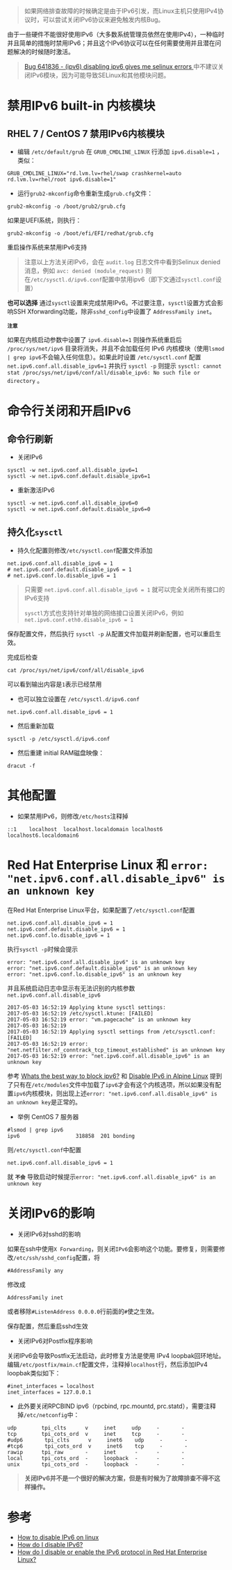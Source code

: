 > 如果网络排查故障的时候确定是由于IPv6引发，而Linux主机只使用IPv4协议时，可以尝试关闭IPv6协议来避免触发内核Bug。

由于一些硬件不能很好使用IPv6（大多数系统管理员依然在使用IPv4），一种临时并且简单的措施时禁用IPv6；并且这个IPv6协议可以在任何需要使用并且潜在问题解决的时候随时激活。

> [Bug 641836 - (ipv6) disabling ipv6 gives me selinux errors ](https://bugzilla.redhat.com/show_bug.cgi?id=641836)中不建议关闭IPv6模块，因为可能导致SELinux和其他模块问题。

# 禁用IPv6 built-in 内核模块

## RHEL 7 / CentOS 7 禁用IPv6内核模块

* 编辑 `/etc/default/grub` 在 `GRUB_CMDLINE_LINUX` 行添加 `ipv6.disable=1` ，类似：

```
GRUB_CMDLINE_LINUX="rd.lvm.lv=rhel/swap crashkernel=auto rd.lvm.lv=rhel/root ipv6.disable=1"
```

* 运行`grub2-mkconfig`命令重新生成`grub.cfg`文件：

```
grub2-mkconfig -o /boot/grub2/grub.cfg
``` 

如果是UEFI系统，则执行：

```
grub2-mkconfig -o /boot/efi/EFI/redhat/grub.cfg
```

重启操作系统来禁用IPv6支持

> 注意以上方法关闭IPv6，会在 `audit.log` 日志文件中看到Selinux denied 消息，例如 `avc: denied (module_request)` 则在`/etc/sysctl.d/ipv6.conf`配置中禁用ipv6（即下文通过`sysctl.conf`设置）

**也可以选择** 通过`sysctl`设置来完成禁用IPv6。不过要注意，`sysctl`设置方式会影响SSH Xforwarding功能，除非`sshd_config`中设置了 `AddressFamily inet`。

**`注意`**

如果在内核启动参数中设置了 `ipv6.disable=1` 则操作系统重启后 `/proc/sys/net/ipv6` 目录将消失，并且不会加载任何 IPv6 内核模块（使用`lsmod | grep ipv6`不会输入任何信息）。如果此时设置 `/etc/sysctl.conf` 配置 `net.ipv6.conf.all.disable_ipv6=1` 并执行 `sysctl -p` 则提示 `sysctl: cannot stat /proc/sys/net/ipv6/conf/all/disable_ipv6: No such file or directory` 。

# 命令行关闭和开启IPv6

## 命令行刷新

* 关闭IPv6

```
sysctl -w net.ipv6.conf.all.disable_ipv6=1
sysctl -w net.ipv6.conf.default.disable_ipv6=1
```

* 重新激活IPv6

```
sysctl -w net.ipv6.conf.all.disable_ipv6=0
sysctl -w net.ipv6.conf.default.disable_ipv6=0
```

## 持久化`sysctl`

* 持久化配置则修改`/etc/sysctl.conf`配置文件添加

```
net.ipv6.conf.all.disable_ipv6 = 1 
# net.ipv6.conf.default.disable_ipv6 = 1 
# net.ipv6.conf.lo.disable_ipv6 = 1
```

> 只需要 `net.ipv6.conf.all.disable_ipv6 = 1` 就可以完全关闭所有接口的IPv6支持
>
> `sysctl`方式也支持针对单独的网络接口设置关闭IPv6，例如 `net.ipv6.conf.eth0.disable_ipv6 = 1`

保存配置文件，然后执行 `sysctl -p` 从配置文件加载并刷新配置，也可以重启生效。

完成后检查

```
cat /proc/sys/net/ipv6/conf/all/disable_ipv6
```

可以看到输出内容是`1`表示已经禁用

* 也可以独立设置在 `/etc/sysctl.d/ipv6.conf`

```
net.ipv6.conf.all.disable_ipv6 = 1
```

* 然后重新加载

```
sysctl -p /etc/sysctl.d/ipv6.conf
```

* 然后重建 initial RAM磁盘映像：

```
dracut -f
```

# 其他配置

* 如果禁用IPv6，则修改`/etc/hosts`注释掉

```
::1    localhost  localhost.localdomain localhost6 localhost6.localdomain6
```

# Red Hat Enterprise Linux 和 `error: "net.ipv6.conf.all.disable_ipv6" is an unknown key`

在Red Hat Enterprise Linux平台，如果配置了`/etc/sysctl.conf`配置

```
net.ipv6.conf.all.disable_ipv6 = 1 
net.ipv6.conf.default.disable_ipv6 = 1 
net.ipv6.conf.lo.disable_ipv6 = 1
```

执行`sysctl -p`时候会提示

```
error: "net.ipv6.conf.all.disable_ipv6" is an unknown key
error: "net.ipv6.conf.default.disable_ipv6" is an unknown key
error: "net.ipv6.conf.lo.disable_ipv6" is an unknown key
```

并且系统启动日志中显示有无法识别的内核参数`net.ipv6.conf.all.disable_ipv6`

```
2017-05-03 16:52:19	Applying ktune sysctl settings:
2017-05-03 16:52:19	/etc/sysctl.ktune: [FAILED]
2017-05-03 16:52:19	error: "vm.pagecache" is an unknown key
2017-05-03 16:52:19	 
2017-05-03 16:52:19	Applying sysctl settings from /etc/sysctl.conf: [FAILED]
2017-05-03 16:52:19	error: "net.netfilter.nf_conntrack_tcp_timeout_established" is an unknown key
2017-05-03 16:52:19	error: "net.ipv6.conf.all.disable_ipv6" is an unknown key
```

参考 [Whats the best way to block ipv6?](https://bbs.archlinux.org/viewtopic.php?id=106814) 和 [Disable IPv6 in Alpine Linux](http://www.linuxquestions.org/questions/linux-networking-3/disable-ipv6-in-alpine-linux-925858/) 提到了只有在`/etc/modules`文件中加载了`ipv6`才会有这个内核选项，所以如果没有配置`ipv6`内核模块，则出现上述`error: "net.ipv6.conf.all.disable_ipv6" is an unknown key`是正常的。

* 举例 CentOS 7 服务器

```
#lsmod | grep ipv6
ipv6                  318858  201 bonding
```

则`/etc/sysctl.conf`中配置

```
net.ipv6.conf.all.disable_ipv6 = 1
```

就 **`不会`** 导致启动时候提示`error: "net.ipv6.conf.all.disable_ipv6" is an unknown key`

# 关闭IPv6的影响

* 关闭IPv6对sshd的影响

如果在ssh中使用`X Forwarding`，则关闭`IPv6`会影响这个功能。要修复，则需要修改`/etc/ssh/sshd_config`配置，将

```
#AddressFamily any
```

修改成

```
AddressFamily inet
```

或者移除`#ListenAddress 0.0.0.0`行前面的`#`使之生效。

保存配置，然后重启sshd生效

* 关闭IPv6对Postfix程序影响

关闭IPv6会导致Postfix无法启动，此时修复方法是使用 IPv4 loopbak回环地址。编辑`/etc/postfix/main.cf`配置文件，注释掉`localhost`行，然后添加IPv4 loopbak类似如下：

```
#inet_interfaces = localhost
inet_interfaces = 127.0.0.1
```

* 此外要关闭RPCBIND ipv6（rpcbind, rpc.mountd, prc.statd），需要注释掉`/etc/netconfig`中：

```
udp        tpi_clts      v     inet     udp     -       -
tcp        tpi_cots_ord  v     inet     tcp     -       -
#udp6       tpi_clts      v     inet6    udp     -       -
#tcp6       tpi_cots_ord  v     inet6    tcp     -       -
rawip      tpi_raw       -     inet      -      -       -
local      tpi_cots_ord  -     loopback  -      -       -
unix       tpi_cots_ord  -     loopback  -      -       -
```

> **关闭IPv6并不是一个很好的解决方案，但是有时候为了故障排查不得不这样操作。**

# 参考

* [How to disable IPv6 on linux](http://www.techrepublic.com/article/how-to-disable-ipv6-on-linux/)
* [How do I disable IPv6?](https://wiki.centos.org/FAQ/CentOS6#head-d47139912868bcb9d754441ecb6a8a10d41781df)
* [How do I disable or enable the IPv6 protocol in Red Hat Enterprise Linux?](https://access.redhat.com/solutions/8709)